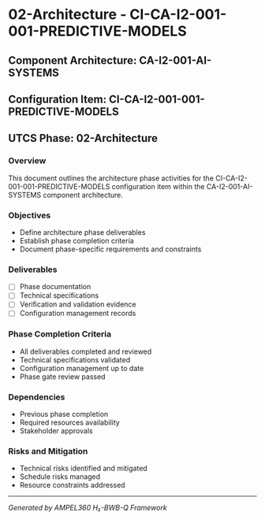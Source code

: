 # 02-Architecture - CI-CA-I2-001-001-PREDICTIVE-MODELS

## Component Architecture: CA-I2-001-AI-SYSTEMS
## Configuration Item: CI-CA-I2-001-001-PREDICTIVE-MODELS
## UTCS Phase: 02-Architecture

### Overview
This document outlines the architecture phase activities for the CI-CA-I2-001-001-PREDICTIVE-MODELS configuration item within the CA-I2-001-AI-SYSTEMS component architecture.

### Objectives
- Define architecture phase deliverables
- Establish phase completion criteria
- Document phase-specific requirements and constraints

### Deliverables
- [ ] Phase documentation
- [ ] Technical specifications
- [ ] Verification and validation evidence
- [ ] Configuration management records

### Phase Completion Criteria
- All deliverables completed and reviewed
- Technical specifications validated
- Configuration management up to date
- Phase gate review passed

### Dependencies
- Previous phase completion
- Required resources availability
- Stakeholder approvals

### Risks and Mitigation
- Technical risks identified and mitigated
- Schedule risks managed
- Resource constraints addressed

---
*Generated by AMPEL360 H₂-BWB-Q Framework*
